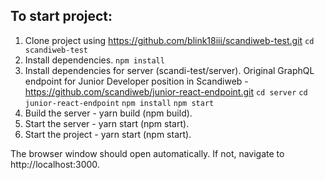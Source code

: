 ## To start project:

1. Clone project using https://github.com/blink18iii/scandiweb-test.git
``cd scandiweb-test``
2. Install dependencies.
``npm install``
3. Install dependencies for server (scandi-test/server).
Original GraphQL endpoint for Junior Developer position in Scandiweb - https://github.com/scandiweb/junior-react-endpoint.git
``cd server``
``cd junior-react-endpoint``
``npm install``
``npm start``
4. Build the server - yarn build (npm build).
5. Start the server - yarn start (npm start).
6. Start the project - yarn start (npm start).

The browser window should open automatically. If not, navigate to http://localhost:3000.
